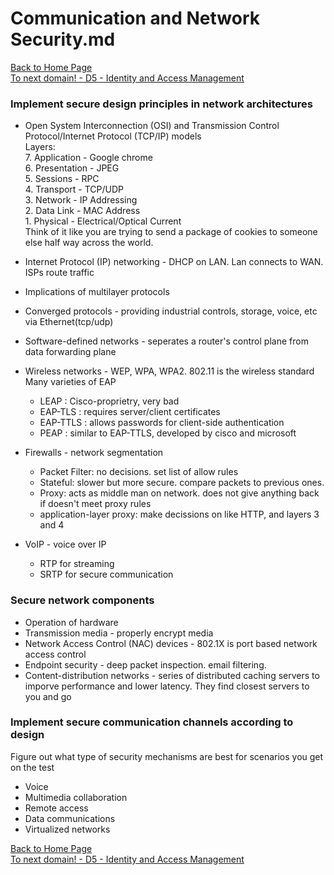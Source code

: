 # Communication and Network Security.md

[Back to Home Page](https://github.com/so87/CISSP-Cheat-Sheet-) <br />
[To next domain! - D5 - Identity and Access Management](https://github.com/so87/CISSP-Cheat-Sheet-/blob/master/D5%20-%20Identity%20and%20Access%20Management.md) <br />

### Implement secure design principles in network architectures
* Open System Interconnection (OSI) and Transmission Control Protocol/Internet Protocol (TCP/IP) models
</br>Layers:
  </br>7. Application  -  Google chrome
  </br>6. Presentation -  JPEG
  </br>5. Sessions     -  RPC
  </br>4. Transport    -  TCP/UDP
  </br>3. Network      -  IP Addressing
  </br>2. Data Link    -  MAC Address
  </br>1. Physical     -  Electrical/Optical Current
</br>Think of it like you are trying to send a package of cookies to someone else half way across the world.

* Internet Protocol (IP) networking - DHCP on LAN.  Lan connects to WAN. ISPs route traffic
* Implications of multilayer protocols
* Converged protocols - providing industrial controls, storage, voice, etc via Ethernet(tcp/udp)
* Software-defined networks - seperates a router's control plane from data forwarding plane
* Wireless networks - WEP, WPA, WPA2. 802.11 is the wireless standard
Many varieties of EAP
  * LEAP : Cisco-proprietry, very bad
  * EAP-TLS : requires server/client certificates
  * EAP-TTLS : allows passwords for client-side authentication
  * PEAP : similar to EAP-TTLS, developed by cisco and microsoft
* Firewalls - network segmentation
  *  Packet Filter: no decisions. set list of allow rules
  *  Stateful: slower but more secure. compare packets to previous ones. 
  *  Proxy: acts as middle man on network. does not give anything back if doesn't meet proxy rules
  *  application-layer proxy: make decissions on like HTTP, and layers 3 and 4
* VoIP - voice over IP
  * RTP for streaming
  * SRTP for secure communication

### Secure network components
* Operation of hardware
* Transmission media - properly encrypt media
* Network Access Control (NAC) devices - 802.1X is port based network access control
* Endpoint security - deep packet inspection. email filtering. 
* Content-distribution networks - series of distributed caching servers to imporve performance and lower latency. They find closest servers to you and go

### Implement secure communication channels according to design
Figure out what type of security mechanisms are best for scenarios you get on the test
* Voice
* Multimedia collaboration
* Remote access
* Data communications
* Virtualized networks

[Back to Home Page](https://github.com/so87/CISSP-Cheat-Sheet-) <br />
[To next domain! - D5 - Identity and Access Management](https://github.com/so87/CISSP-Cheat-Sheet-/blob/master/D5%20-%20Identity%20and%20Access%20Management.md) <br />
